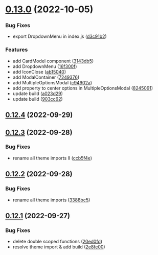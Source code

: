 # [0.13.0](https://github.com/idbi/components/compare/v0.12.4...v0.13.0) (2022-10-05)


### Bug Fixes

* export DropdownMenu in index.js ([d3c91b2](https://github.com/idbi/components/commit/d3c91b293c3c833e9baed5fa6db70196eb829019))


### Features

* add CardModel component ([3143db5](https://github.com/idbi/components/commit/3143db5c5c46add92ff1c453f8ed8dfb0b1a782f))
* add DropdownMenu ([16f300f](https://github.com/idbi/components/commit/16f300fa97abdd034eda05c5e62a0976c683426d))
* add IconClose ([ab15040](https://github.com/idbi/components/commit/ab1504032a2b8fec02591c56989a3e3104e8d127))
* add ModalContainer ([7249376](https://github.com/idbi/components/commit/7249376c03148c2f7ee74adc84c09f8760fd446b))
* add MultipleOptionsModal ([c94902a](https://github.com/idbi/components/commit/c94902a969a3f8c06b41d788e9ddef77dbaa01f7))
* add property to center options in MultipleOptionsModal ([8245091](https://github.com/idbi/components/commit/82450911ae54e1cf7c1d499c98e4f3d77c1cb6f2))
* update build ([a023d29](https://github.com/idbi/components/commit/a023d29423eb9a0b2b7ad25a90bb29c3a5298449))
* update build ([903cc62](https://github.com/idbi/components/commit/903cc62e96be0b22e60ca38bc6a99ecd8864de12))



## [0.12.4](https://github.com/idbi/components/compare/v0.12.3...v0.12.4) (2022-09-29)



## [0.12.3](https://github.com/idbi/components/compare/v0.12.2...v0.12.3) (2022-09-28)


### Bug Fixes

* rename all theme imports II ([ccb5f4e](https://github.com/idbi/components/commit/ccb5f4ecff63c5e9e906a66835be9816e22d3858))



## [0.12.2](https://github.com/idbi/components/compare/v0.12.1...v0.12.2) (2022-09-28)


### Bug Fixes

* rename all theme imports ([3388bc5](https://github.com/idbi/components/commit/3388bc57773b9041b13bc6bbc6a942a82747b1eb))



## [0.12.1](https://github.com/idbi/components/compare/v0.12.0...v0.12.1) (2022-09-27)


### Bug Fixes

* delete double scoped functions ([20ed0fd](https://github.com/idbi/components/commit/20ed0fd64c55aeac2bf70e240ef786d282cdf49f))
* resolve theme import & add build ([2e8fe00](https://github.com/idbi/components/commit/2e8fe006c0ebfa639240e7267331fdae62bea527))



